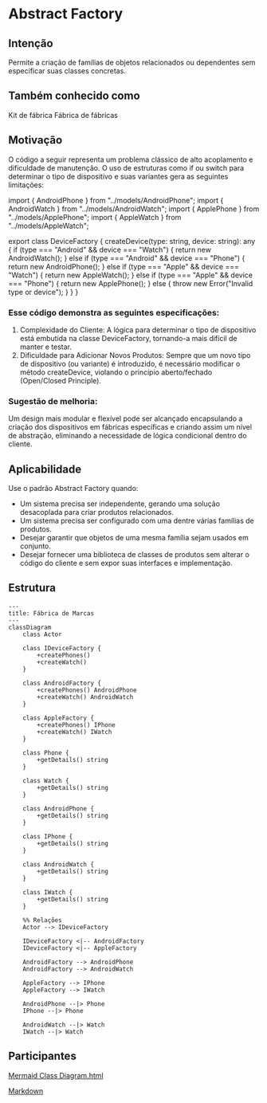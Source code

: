 # Abstract Factory

## Intenção
Permite a criação de famílias de objetos relacionados ou dependentes sem especificar suas classes concretas.

## Também conhecido como
Kit de fábrica
Fábrica de fábricas

## Motivação
O código a seguir representa um problema clássico de alto acoplamento e dificuldade de manutenção. O uso de estruturas como if ou switch para determinar o tipo de dispositivo e suas variantes gera as seguintes limitações:

import { AndroidPhone } from "../models/AndroidPhone";
import { AndroidWatch } from "../models/AndroidWatch";
import { ApplePhone } from "../models/ApplePhone";
import { AppleWatch } from "../models/AppleWatch";

export class DeviceFactory {
    createDevice(type: string, device: string): any {
        if (type === "Android" && device === "Watch") {
            return new AndroidWatch();
        } else if (type === "Android" && device === "Phone") {
            return new AndroidPhone();
        } else if (type === "Apple" && device === "Watch") {
            return new AppleWatch();
        } else if (type === "Apple" && device === "Phone") {
            return new ApplePhone();
        } else {
            throw new Error("Invalid type or device");
        }
    }
}

### Esse código demonstra as seguintes especificações:
1. Complexidade do Cliente: A lógica para determinar o tipo de dispositivo está embutida na classe DeviceFactory, tornando-a mais difícil de manter e testar.
2. Dificuldade para Adicionar Novos Produtos: Sempre que um novo tipo de dispositivo (ou variante) é introduzido, é necessário modificar o método createDevice, violando o princípio aberto/fechado (Open/Closed Principle).
### Sugestão de melhoria:
Um design mais modular e flexível pode ser alcançado encapsulando a criação dos dispositivos em fábricas específicas e criando assim um nível de abstração, eliminando a necessidade de lógica condicional dentro do cliente.

## Aplicabilidade
Use o padrão Abstract Factory quando:
- Um sistema precisa ser independente, gerando uma solução desacoplada para criar produtos relacionados.
- Um sistema precisa ser configurado com uma dentre várias famílias de produtos.
- Desejar garantir que objetos de uma mesma família sejam usados em conjunto.
- Desejar fornecer uma biblioteca de classes de produtos sem alterar o código do cliente e sem expor suas interfaces e implementação.



## Estrutura

```mermaid
---
title: Fábrica de Marcas
---
classDiagram
    class Actor

    class IDeviceFactory {
        +createPhones()
        +createWatch()
    }

    class AndroidFactory {
        +createPhones() AndroidPhone
        +createWatch() AndroidWatch
    }

    class AppleFactory {
        +createPhones() IPhone
        +createWatch() IWatch
    }

    class Phone {
        +getDetails() string
    }

    class Watch {
        +getDetails() string
    }

    class AndroidPhone {
        +getDetails() string
    }

    class IPhone {
        +getDetails() string
    }

    class AndroidWatch {
        +getDetails() string
    }

    class IWatch {
        +getDetails() string
    }

    %% Relações
    Actor --> IDeviceFactory

    IDeviceFactory <|-- AndroidFactory
    IDeviceFactory <|-- AppleFactory

    AndroidFactory --> AndroidPhone
    AndroidFactory --> AndroidWatch

    AppleFactory --> IPhone
    AppleFactory --> IWatch

    AndroidPhone --|> Phone
    IPhone --|> Phone

    AndroidWatch --|> Watch
    IWatch --|> Watch
```

## Participantes

[Mermaid Class Diagram.html](https://mermaid.js.org/syntax/classDiagram.html)

[Markdown](https://docs.github.com/pt/get-started/writing-on-github/getting-started-with-writing-and-formatting-on-github/basic-writing-and-formatting-syntax)

